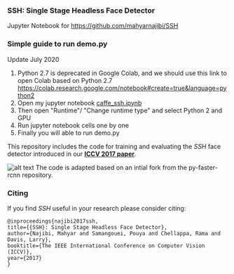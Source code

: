 ### SSH: Single Stage Headless Face Detector
Jupyter Notebook for https://github.com/mahyarnajibi/SSH

### Simple guide to run demo.py

Update July 2020 

1. Python 2.7 is deprecated in Google Colab, and we should use this link to open Colab based on  Python 2.7 
https://colab.research.google.com/notebook#create=true&language=python2
2. Open my jupyter notebook [caffe_ssh.ipynb](caffe_ssh.ipynb)
3. Then open "Runtime"/ "Change runtime type" and select Python 2 and GPU 
4. Run jupyter notebook cells one by one
5. Finally you will able to run demo.py



This repository includes the code for training and evaluating the *SSH* face detector introduced in our [**ICCV 2017 paper**](https://arxiv.org/abs/1708.03979).

![alt text](http://legacydirs.umiacs.umd.edu/~najibi/github_readme_files/ssh_detections.jpg "SSH detection samples")
The code is adapted based on an intial fork from the py-faster-rcnn repository.

### Citing
If you find *SSH* useful in your research please consider citing:
```
@inproceedings{najibi2017ssh,
title={{SSH}: Single Stage Headless Face Detector},
author={Najibi, Mahyar and Samangouei, Pouya and Chellappa, Rama and Davis, Larry},
booktitle={The IEEE International Conference on Computer Vision (ICCV)},
year={2017}
}
```
